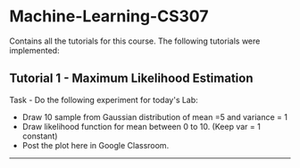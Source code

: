 # Machine-Learning-CS307
Contains all the tutorials for this course. The following tutorials were implemented:

## Tutorial 1 - Maximum Likelihood Estimation
Task - Do the following experiment for today's Lab:
- Draw 10 sample from Gaussian distribution of mean =5 and variance = 1
- Draw likelihood function for mean between 0 to 10. (Keep var = 1 constant)
- Post the plot here in Google Classroom.

- - -
